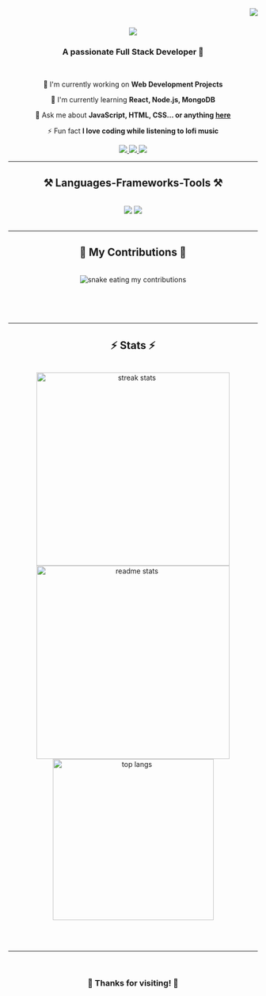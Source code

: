 <img align="right" src="https://visitor-badge.laobi.icu/badge?page_id=Luckyyy.Luckyyy" />

<h1 align="center">
    <img src="https://readme-typing-svg.herokuapp.com/?font=Righteous&size=35&center=true&vCenter=true&width=500&height=70&duration=4000&lines=Hi+There!+👋;+I'm+Luckyyy!;+Welcome+to+my+profile!;" />
</h1>

<h3 align="center">A passionate Full Stack Developer 🚀</h3>

<br/>

<div align="center">
 
 🔭 I'm currently working on **Web Development Projects**
 
 🌱 I'm currently learning **React, Node.js, MongoDB**

💬 Ask me about **JavaScript, HTML, CSS... or anything [here](https://github.com/Luckyyy/Luckyyy/issues)**

⚡ Fun fact **I love coding while listening to lofi music**

 </div>
 
<div align="center"> 
  <a href="mailto:your.email@gmail.com">
    <img src="https://img.shields.io/badge/Gmail-333333?style=for-the-badge&logo=gmail&logoColor=red" />
  </a>
  <a href="https://github.com/Luckyyy" target="_blank">
    <img src="https://img.shields.io/badge/GitHub-100000?style=for-the-badge&logo=github&logoColor=white" target="_blank" />
  </a>
  <a href="https://discord.com/users/your-discord" target="_blank">
     <img src="https://img.shields.io/badge/Discord-5865F2?style=for-the-badge&logo=discord&logoColor=white" target="_blank" />
  </a>
</div>

 <hr/>
 
<h2 align="center">⚒️ Languages-Frameworks-Tools ⚒️</h2>
<br/>
<div align="center">
    <img src="https://skillicons.dev/icons?i=html,css,js,react,nodejs,vscode,github,git,figma" />
    <img src="https://skillicons.dev/icons?i=python,typescript,express,mongodb,firebase,nextjs,tailwind" /><br>
</div>

<br/>
<hr/>

<div align="center">
  <h2>🐍 My Contributions 🐍</h2>
  <br>
  <img alt="snake eating my contributions" src="https://raw.githubusercontent.com/Luckyyy/Luckyyy/output/github-contribution-grid-snake.svg" />
  
  <br/><br/><br/>
</div>

<hr/>

<h2 align="center">⚡ Stats ⚡</h2>
<br>
<div align=center>
  <img width=390 src="https://streak-stats.demolab.com/?user=Luckyyy&count_private=true&theme=tokyonight&border_radius=10" alt="streak stats"/>
  <img width=390 src="https://github-readme-stats.vercel.app/api?username=Luckyyy&count_private=true&show_icons=true&theme=tokyonight&rank_icon=github&border_radius=10" alt="readme stats" />
  <br/>
  <img width=325 align="center" src="https://github-readme-stats.vercel.app/api/top-langs/?username=Luckyyy&hide=HTML&langs_count=8&layout=compact&theme=tokyonight&border_radius=10&size_weight=0.5&count_weight=0.5" alt="top langs" />
</div>

<br/><br/>

<hr/>

<br/>

<div align="center">
  <h3>💫 Thanks for visiting! 💫</h3>
  <img src="https://komarev.com/ghpvc/?username=Luckyyy&style=flat-square&color=blue" alt=""/>
</div>

<br/>

